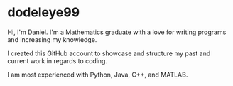 # dodeleye99
Hi, I'm Daniel. I'm a Mathematics graduate with a love for writing programs and increasing my knowledge.

I created this GitHub account to showcase and structure my past and current work in regards to coding.

I am most experienced with Python, Java, C++, and MATLAB.


